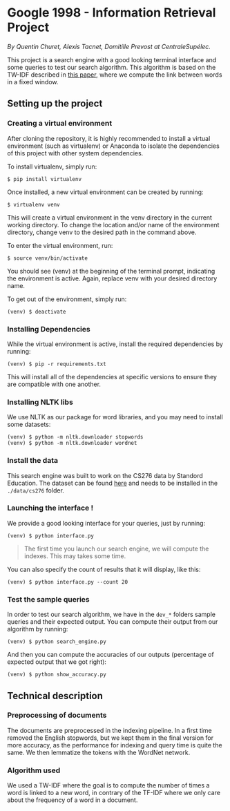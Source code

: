 # Google 1998 - Information Retrieval Project

*By Quentin Churet, Alexis Tacnet, Domitille Prevost at CentraleSupélec.*

This project is a search engine with a good looking terminal interface and some queries to test our search algorithm. This algorithm is based on the TW-IDF described in [this paper](https://frncsrss.github.io/papers/rousseau-cikm2013.pdf), where we compute the link between words in a fixed window.

## Setting up the project

### Creating a virtual environment

After cloning the repository, it is highly recommended to install a virtual environment (such as virtualenv) or Anaconda to isolate the dependencies of this project with other system dependencies.

To install virtualenv, simply run:

```
$ pip install virtualenv
```

Once installed, a new virtual environment can be created by running:

```
$ virtualenv venv
```

This will create a virtual environment in the venv directory in the current working directory. To change the location and/or name of the environment directory, change venv to the desired path in the command above.

To enter the virtual environment, run:

```
$ source venv/bin/activate
```

You should see (venv) at the beginning of the terminal prompt, indicating the environment is active. Again, replace venv with your desired directory name.

To get out of the environment, simply run:

```
(venv) $ deactivate
```

### Installing Dependencies

While the virtual environment is active, install the required dependencies by running:

```
(venv) $ pip -r requirements.txt
```

This will install all of the dependencies at specific versions to ensure they are compatible with one another.

### Installing NLTK libs

We use NLTK as our package for word libraries, and you may need to install some datasets:

```
(venv) $ python -m nltk.downloader stopwords
(venv) $ python -m nltk.downloader wordnet
```

### Install the data

This search engine was built to work on the CS276 data by Standord Education. The dataset can be found [here](http://web.stanford.edu/class/cs276/pa/pa1-data.zip) and needs to be installed in the `./data/cs276` folder.

### Launching the interface !

We provide a good looking interface for your queries, just by running:

```
(venv) $ python interface.py
```

> The first time you launch our search engine, we will compute the indexes. This may takes some time.

You can also specify the count of results that it will display, like this:

```
(venv) $ python interface.py --count 20
```

### Test the sample queries

In order to test our search algorithm, we have in the `dev_*` folders sample queries and their expected output. You can compute their output from our algorithm by running:

```
(venv) $ python search_engine.py
```

And then you can compute the accuracies of our outputs (percentage of expected output that we got right):

```
(venv) $ python show_accuracy.py
```

## Technical description

### Preprocessing of documents

The documents are preprocessed in the indexing pipeline. In a first time removed the English stopwords, but we kept them in the final version for more accuracy, as the performance for indexing and query time is quite the same.
We then lemmatize the tokens with the WordNet network.

### Algorithm used

We used a TW-IDF where the goal is to compute the number of times a word is linked to a new word, in contrary of the TF-IDF where we only care about the frequency of a word in a document.
